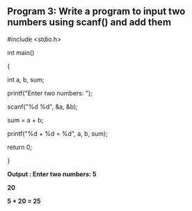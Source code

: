 ## Program 3: Write a program to input two numbers using scanf() and add them

#include <stdio.h>

int main()

{    

int a, b, sum;
    
printf("Enter two numbers: ");
    
scanf("%d %d", &a, &b);

sum = a + b;      
    
printf("%d + %d = %d", a, b, sum);
    
return 0;
 
 
}

**Output : Enter two numbers: 5**

**20**

**5 + 20 = 25**
